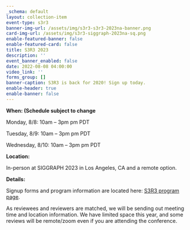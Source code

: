 ```yaml
---
_schema: default
layout: collection-item
event-type: s3r3
banner-img-url: /assets/img/s3r3-s3r3-2023na-banner.png
card-img-url: /assets/img/s3r3-siggraph-2023na-sq.png
enable-featured-banner: false
enable-featured-card: false
title: S3R3 2023
description: ''
event_banner_enabled: false
date: 2022-08-08 04:00:00
video_link: ''
forms_group: []
banner-caption: S3R3 is back for 2020! Sign up today.
enable-header: true
enable-banner: false
---
```

**When: (Schedule subject to change**

Monday, 8/8: 10am – 3pm pm PDT

Tuesday, 8/9: 10am – 3pm pm PDT

Wednesday, 8/10: 10am – 3pm pm PDT

**Location:**

In-person at SIGGRAPH 2023 in Los Angeles, CA and a remote option.

**Details:**

Signup forms and program information are located here: [S3R3 program page]().

As reviewees and reviewers are matched, we will be sending out meeting time and location information. We have limited space this year, and some reviews will be remote/zoom even if you are attending the conference.